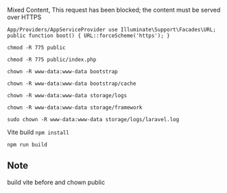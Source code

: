 Mixed Content, This request has been blocked; the content must be served over HTTPS

`App/Providers/AppServiceProvider
use Illuminate\Support\Facades\URL;
public function boot()
{
    URL::forceScheme('https');
}`




`chmod -R 775 public`

`chmod -R 775 public/index.php`

`chown -R www-data:www-data bootstrap`

`chown -R www-data:www-data bootstrap/cache`

`chown -R www-data:www-data storage/logs`

`chown -R www-data:www-data storage/framework`

`sudo chown -R www-data:www-data storage/logs/laravel.log`



Vite build
`npm install`

`npm run build`


## Note

build vite before and chown public

